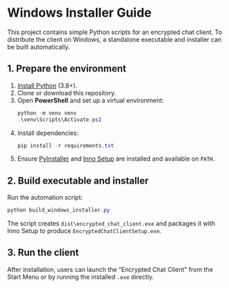 # Windows Installer Guide

This project contains simple Python scripts for an encrypted chat client. To distribute the client on Windows, a standalone executable and installer can be built automatically.

## 1. Prepare the environment
1. [Install Python](https://www.python.org/downloads/windows/) (3.8+).
2. Clone or download this repository.
3. Open **PowerShell** and set up a virtual environment:
   ```powershell
   python -m venv venv
   .\venv\Scripts\Activate.ps1
   ```
4. Install dependencies:
   ```powershell
   pip install -r requirements.txt
   ```
5. Ensure [PyInstaller](https://pyinstaller.org/) and [Inno Setup](https://jrsoftware.org/isinfo.php) are installed and available on `PATH`.

## 2. Build executable and installer

Run the automation script:

```powershell
python build_windows_installer.py
```

The script creates `dist\encrypted_chat_client.exe` and packages it with Inno Setup to produce `EncryptedChatClientSetup.exe`.

## 3. Run the client

After installation, users can launch the "Encrypted Chat Client" from the Start Menu or by running the installed `.exe` directly.
